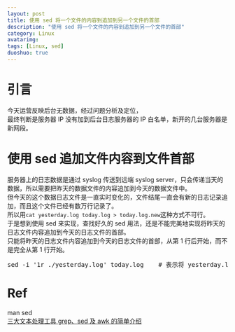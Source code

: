 ```yaml
---
layout: post
title: 使用 sed 将一个文件的内容到追加到另一个文件的首部
description: "使用 sed 将一个文件的内容到追加到另一个文件的首部"
category: Linux
avatarimg:
tags: [Linux, sed]
duoshuo: true
---
```


# 引言

今天运营反映后台无数据，经过问题分析及定位，  
最终判断是服务器 IP 没有加到后台日志服务器的 IP 白名单，新开的几台服务器是新网段。

# 使用 sed 追加文件内容到文件首部

服务器上的日志数据是通过 syslog 传送到远端 syslog server，只会传递当天的数据，所以需要把昨天的数据文件的内容追加到今天的数据文件中。  
但今天的这个数据日志文件是一直实时变化的，文件结尾一直会有新的日志记录追加，而且这个文件已经有数万行记录了。    
所以用`cat yesterday.log today.log > today.log.new`这种方式不可行。    
于是想到使用 sed 来实现，查找好久的 sed 用法，还是不能完美地实现将昨天的日志文件内容追加到今天的日志文件的首部。    
只能将昨天的日志文件内容追加到今天的日志文件的首部，从第 1 行后开始，而不是完全从第 1 行开始。  

<pre>
sed -i '1r ./yesterday.log' today.log    # 表示将 yesterday.log 文件中的内容添加到 today 文件中，且从第一行往后开始添加
</pre>


# Ref

man sed  
[三大文本处理工具 grep、sed 及 awk 的简单介绍](http://lq2419.blog.51cto.com/1365130/1238880)  
